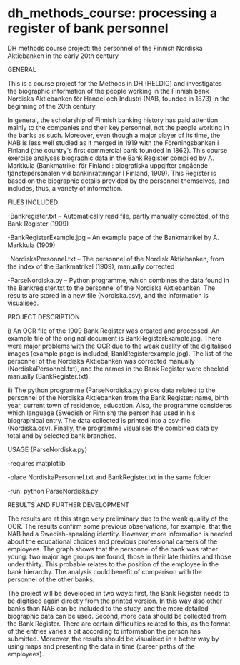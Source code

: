 # dh_methods_course: processing a register of bank personnel

DH methods course project: the personnel of the Finnish Nordiska Aktiebanken in the early 20th century

GENERAL

This is a course project for the Methods in DH (HELDIG) and investigates the biographic information of the people working in the Finnish bank Nordiska Aktiebanken för Handel och Industri (NAB, founded in 1873) in the beginning of the 20th century. 

In general, the scholarship of Finnish banking history has paid attention mainly to the companies and their key personnel, not the people working in the banks as such. Moreover, even though a major player of its time, the NAB is less well studied as it merged in 1919 with the Föreningsbanken i Finland (the country's first commercial bank founded in 1862). This course exercise analyses biographic data in the Bank Register compiled by A. Markkula (Bankmatrikel för Finland : biografiska uppgifter angående tjänstepersonalen vid bankinrättningar I Finland, 1909). This Register is based on the biographic details provided by the personnel themselves, and includes, thus, a variety of information.

FILES INCLUDED

-Bankregister.txt – Automatically read file, partly manually corrected, of the Bank Register (1909)

-BankRegisterExample.jpg – An example page of the Bankmatrikel by A. Markkula (1909)

-NordiskaPersonnel.txt – The personnel of the Nordisk Aktiebanken, from the index of the Bankmatrikel (1909), manually corrected

-ParseNordiska.py – Python programme, which combines the data found in the Bankregister.txt to the personnel of the Nordiska Aktiebanken. The results are stored in a new file (Nordiska.csv), and the information is visualised.

PROJECT DESCRIPTION

i) An OCR file of the 1909 Bank Register was created and processed. An example file of the original document is BankRegisterExample.jpg. There were major problems with the OCR due to the weak quality of the digitalised images (example page is included, BankRegisterexample.jpg). The list of the personnel of the Nordiska Aktiebanken was corrected manually (NordiskaPersonnel.txt), and the names in the Bank Register were checked manually (BankRegister.txt).

ii) The python programme (ParseNordiska.py) picks data related to the personnel of the Nordiska Aktiebanken from the Bank Register: name, birth year, current town of residence, education. Also, the programme consideres which language (Swedish or Finnish) the person has used in his biographical entry. The data collected is printed into a csv-file (Nordiska.csv). Finally, the programme visualises the combined data by total and by selected bank branches.

USAGE (ParseNordiska.py)

-requires matplotlib

-place NordiskaPersonnel.txt and BankRegister.txt in the same folder

-run: python ParseNordiska.py

RESULTS AND FURTHER DEVELOPMENT

The results are at this stage very preliminary due to the weak quality of the OCR. The results confirm some previous observations, for example, that the NAB had a Swedish-speaking identity. However, more information is needed about the educational choices and previous professional careers of the employees. The graph shows that the personnel of the bank was rather young: two major age groups are found, those in their late thirties and those under thirty. This probable relates to the position of the employee in the bank hierarchy. The analysis could benefit of comparison with the personnel of the other banks.

The project will be developed in two ways: first, the Bank Register needs to be digitised again directly from the printed version. In this way also other banks than NAB can be included to the study, and the more detailed biographic data can be used. Second, more data should be collected from the Bank Register. There are certain difficulties related to this, as the format of the entries varies a bit according to information the person has submitted. Moreover, the results should be visualised in a better way by using maps and presenting the data in time (career paths of the employees).
